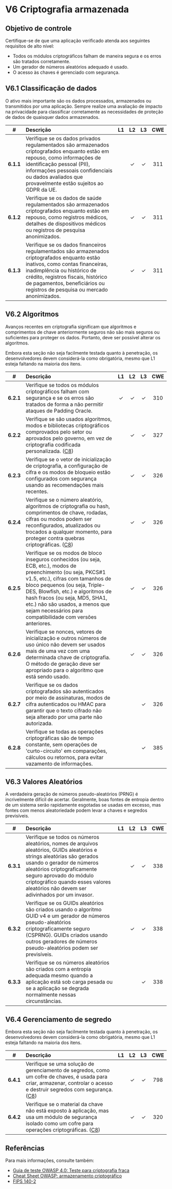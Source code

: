 # V6 Criptografia armazenada

## Objetivo de controle

Certifique-se de que uma aplicação verificado atenda aos seguintes requisitos de alto nível:

* Todos os módulos criptográficos falham de maneira segura e os erros são tratados corretamente.
* Um gerador de números aleatórios adequado é usado.
* O acesso às chaves é gerenciado com segurança.

## V6.1 Classificação de dados

O ativo mais importante são os dados processados, armazenados ou transmitidos por uma aplicação. Sempre realize uma avaliação de impacto na privacidade para classificar corretamente as necessidades de proteção de dados de quaisquer dados armazenados.

| # | Descrição | L1 | L2 | L3 | CWE |
| :---: | :--- | :---: | :---:| :---: | :---: |
| **6.1.1** | Verifique se os dados privados regulamentados são armazenados criptografados enquanto estão em repouso, como informações de identificação pessoal (PII), informações pessoais confidenciais ou dados avaliados que provavelmente estão sujeitos ao GDPR da UE. | | ✓ | ✓ | 311 |
| **6.1.2** | Verifique se os dados de saúde regulamentados são armazenados criptografados enquanto estão em repouso, como registros médicos, detalhes de dispositivos médicos ou registros de pesquisa anonimizados. | | ✓ | ✓ | 311 |
| **6.1.3** | Verifique se os dados financeiros regulamentados são armazenados criptografados enquanto estão inativos, como contas financeiras, inadimplência ou histórico de crédito, registros fiscais, histórico de pagamentos, beneficiários ou registros de pesquisa ou mercado anonimizados. | | ✓ | ✓ | 311 |

## V6.2 Algoritmos

Avanços recentes em criptografia significam que algoritmos e comprimentos de chave anteriormente seguros não são mais seguros ou suficientes para proteger os dados. Portanto, deve ser possível alterar os algoritmos.

Embora esta seção não seja facilmente testada quanto à penetração, os desenvolvedores devem considerá-la como obrigatória, mesmo que L1 esteja faltando na maioria dos itens.

| # | Descrição                                                                                                                                                                                                                                                                                                                                                    | L1 | L2 | L3 | CWE |
| :---: |:-------------------------------------------------------------------------------------------------------------------------------------------------------------------------------------------------------------------------------------------------------------------------------------------------------------------------------------------------------------| :---: | :---:| :---: | :---: |
| **6.2.1** | Verifique se todos os módulos criptográficos falham com segurança e se os erros são tratados de forma a não permitir ataques de Padding Oracle.                                                                                                                                                                                                              | ✓ | ✓ | ✓ | 310 |
| **6.2.2** | Verifique se são usados algoritmos, modos e bibliotecas criptográficos comprovados pelo setor ou aprovados pelo governo, em vez de criptografia codificada personalizada. ([C8](https://owasp.org/www-project-proactive-controls/#div-numbering))                                                                                                            | | ✓ | ✓ | 327 |
| **6.2.3** | Verifique se o vetor de inicialização de criptografia, a configuração de cifra e os modos de bloqueio estão configurados com segurança usando as recomendações mais recentes.                                                                                                                                                                                | | ✓ | ✓ | 326 |
| **6.2.4** | Verifique se o número aleatório, algoritmos de criptografia ou hash, comprimentos de chave, rodadas, cifras ou modos podem ser reconfigurados, atualizados ou trocados a qualquer momento, para proteger contra quebras criptográficas. ([C8](https://owasp.org/www-project-proactive-controls/#div-numbering))                                              | | ✓ | ✓ | 326 |
| **6.2.5** | Verifique se os modos de bloco inseguros conhecidos (ou seja, ECB, etc.), modos de preenchimento (ou seja, PKCS#1 v1.5, etc.), cifras com tamanhos de bloco pequenos (ou seja, Triple-DES, Blowfish, etc.) e algoritmos de hash fracos (ou seja, MD5, SHA1, etc.) não são usados, a menos que sejam necessários para compatibilidade com versões anteriores. | | ✓ | ✓ | 326 |
| **6.2.6** | Verifique se nonces, vetores de inicialização e outros números de uso único não devem ser usados ​​mais de uma vez com uma determinada chave de criptografia. O método de geração deve ser apropriado para o algoritmo que está sendo usado.                                                                                                                 | | ✓ | ✓ | 326 |
| **6.2.7** | Verifique se os dados criptografados são autenticados por meio de assinaturas, modos de cifra autenticados ou HMAC para garantir que o texto cifrado não seja alterado por uma parte não autorizada.                                                                                                                                                         | | | ✓ | 326 |
| **6.2.8** | Verifique se todas as operações criptográficas são de tempo constante, sem operações de 'curto-circuito' em comparações, cálculos ou retornos, para evitar vazamento de informações.                                                                                                                                                                         | | | ✓ | 385 |

## V6.3 Valores Aleatórios

A verdadeira geração de números pseudo-aleatórios (PRNG) é incrivelmente difícil de acertar. Geralmente, boas fontes de entropia dentro de um sistema serão rapidamente esgotadas se usadas em excesso, mas fontes com menos aleatoriedade podem levar a chaves e segredos previsíveis.

| # | Descrição | L1 | L2 | L3 | CWE |
| :---: | :--- | :---: | :---:| :---: | :---: |
| **6.3.1** | Verifique se todos os números aleatórios, nomes de arquivos aleatórios, GUIDs aleatórios e strings aleatórias são gerados usando o gerador de números aleatórios criptograficamente seguro aprovado do módulo criptográfico quando esses valores aleatórios não devem ser adivinhados por um invasor. | | ✓ | ✓ | 338 |
| **6.3.2** | Verifique se os GUIDs aleatórios são criados usando o algoritmo GUID v4 e um gerador de números pseudo-aleatórios criptograficamente seguro (CSPRNG). GUIDs criados usando outros geradores de números pseudo-aleatórios podem ser previsíveis. | | ✓ | ✓ | 338 |
| **6.3.3** | Verifique se os números aleatórios são criados com a entropia adequada mesmo quando a aplicação está sob carga pesada ou se a aplicação se degrada normalmente nessas circunstâncias. | | | ✓ | 338 |

## V6.4 Gerenciamento de segredo

Embora esta seção não seja facilmente testada quanto à penetração, os desenvolvedores devem considerá-la como obrigatória, mesmo que L1 esteja faltando na maioria dos itens.

| # | Descrição | L1 | L2 | L3 | CWE |
| :---: | :--- | :---: | :---:| :---: | :---: |
| **6.4.1** | Verifique se uma solução de gerenciamento de segredos, como um cofre de chaves, é usada para criar, armazenar, controlar o acesso e destruir segredos com segurança. ([C8](https://owasp.org/www-project-proactive-controls/#div-numbering)) | | ✓ | ✓ | 798 |
| **6.4.2** | Verifique se o material da chave não está exposto à aplicação, mas usa um módulo de segurança isolado como um cofre para operações criptográficas. ([C8](https://owasp.org/www-project-proactive-controls/#div-numbering)) | | ✓ | ✓ | 320 |

## Referências

Para mais informações, consulte também:

* [Guia de teste OWASP 4.0: Teste para criptografia fraca](https://owasp.org/www-project-web-security-testing-guide/v41/4-Web_Application_Security_Testing/09-Testing_for_Weak_Cryptography/README.html)
* [Cheat Sheet OWASP: armazenamento criptográfico](https://cheatsheetseries.owasp.org/cheatsheets/Cryptographic_Storage_Cheat_Sheet.html)
* [FIPS 140-2](https://csrc.nist.gov/publications/detail/fips/140/2/final)
